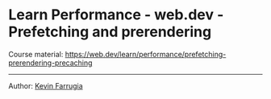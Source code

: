 # Learn Performance - web.dev - Prefetching and prerendering

Course material: https://web.dev/learn/performance/prefetching-prerendering-precaching

---

Author: [Kevin Farrugia](https://imkev.dev)